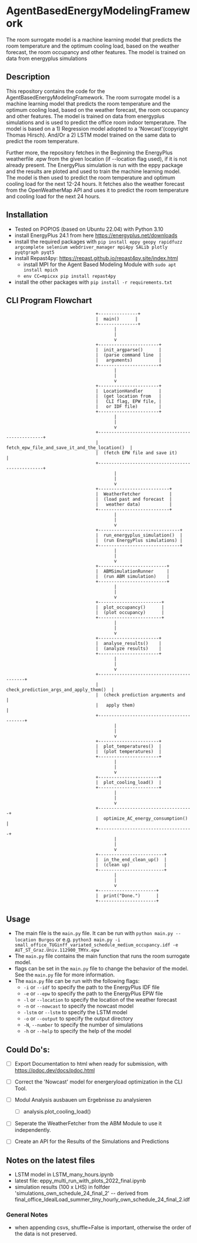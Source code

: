 # AgentBasedEnergyModelingFramework
The room surrogate model is a machine learning model that predicts the room temperature and the optimum cooling load, based on the weather forecast, the room occupancy and other features. The model is trained on data from energyplus simulations


## Description
This repository contains the code for the AgentBasedEnergyModelingFramework.
The room surrogate model is a machine learning model that predicts the room temperature and the optimum cooling load,
based on the weather forecast, the room occupancy and other features. The model is trained on data from energyplus simulations
and is used to predict the office room indoor temperature. The model is based on a 1) Regression model adopted to a 'Nowcast'(copyright Thomas Hirsch).
And/Or a 2) LSTM model trained on the same data to predict the room temperature.

Further more, the repository fetches in the Beginning the EnergyPlus weatherfile .epw from the given location (if --location flag used), if it is not already present.
The EnergyPlus simulation is run with the eppy package and the results are ploted and used to train the machine learning model. The model is then used to predict the room temperature and optimum cooling load for the next 12-24 hours.
It fetches also the weather forecast from the OpenWeatherMap API and uses it to predict the room temperature and cooling load for the next 24 hours.


## Installation
- Tested on POP!OS (based on Ubuntu 22.04) with Python 3.10
- install EnergyPlus 24.1 from here https://energyplus.net/downloads
- install the required packages with `pip install eppy geopy rapidfuzz argcomplete selenium webdriver_manager mpi4py SALib plotly pyqtgraph pyqt5`
- install Repast4py: https://repast.github.io/repast4py.site/index.html
  - install MPI for the Agent Based Modeling Module with `sudo apt install mpich`
  - `env CC=mpicxx pip install repast4py`
- install the other packages with `pip install -r requirements.txt`

## CLI Program Flowchart

                                      +---------------+
                                      |  main()      |
                                      +---------------+
                                             |
                                             |
                                             v
                                      +-----------------------+
                                      |  init_argparse()      |
                                      |  (parse command line  |
                                      |   arguments)          |
                                      +-----------------------+
                                             |
                                             |
                                             v
                                      +-----------------------+
                                      |  LocationHandler      |
                                      |  (get location from   |
                                      |   CLI flag, EPW file, |
                                      |   or IDF file)        |
                                      +-----------------------+
                                             |
                                             |
                                             v
                                      +-------------------------------------------------+
                                      |  fetch_epw_file_and_save_it_and_the_location()  |
                                      |  (fetch EPW file and save it)                   |
                                      +-------------------------------------------------+
                                             |
                                             |
                                             v
                                      +---------------------------+
                                      |  WeatherFetcher           |
                                      |  (load past and forecast  |
                                      |   weather data)           |
                                      +---------------------------+
                                             |
                                             |
                                             v
                                      +-------------------------------+
                                      |  run_energyplus_simulation()  |
                                      |  (run EnergyPlus simulations) |
                                      +-------------------------------+
                                             |
                                             |
                                             v
                                      +--------------------------+
                                      |  ABMSimulationRunner     |
                                      |  (run ABM simulation)    |
                                      +--------------------------+
                                             |
                                             |
                                             v
                                      +------------------------+
                                      |  plot_occupancy()      |
                                      |  (plot occupancy)      |
                                      +------------------------+
                                             |
                                             |
                                             v
                                      +-----------------------+
                                      |  analyse_results()    |
                                      |  (analyze results)    |
                                      +-----------------------+
                                             |
                                             |
                                             v
                                      +------------------------------------------+
                                      |  check_prediction_args_and_apply_them()  |
                                      |  (check prediction arguments and         |
                                      |   apply them)                            |
                                      +------------------------------------------+
                                             |
                                             |
                                             v
                                      +-----------------------+
                                      |  plot_temperatures()  |
                                      |  (plot temperatures)  |
                                      +-----------------------+
                                             |
                                             |
                                             v
                                      +-----------------------+
                                      |  plot_cooling_load()  |
                                      +-----------------------+
                                             |
                                             |
                                             v
                                      +------------------------------------+
                                      |  optimize_AC_energy_consumption()  |
                                      +------------------------------------+
                                             |
                                             |
                                             v
                                      +-------------------------+
                                      |  in_the_end_clean_up()  |
                                      |  (clean up)             |
                                      +-------------------------+
                                             |
                                             |
                                             v
                                      +----------------------+
                                      |  print("Done.")      |
                                      +----------------------+



## Usage
- The main file is the `main.py` file. It can be run with `python main.py --location Burgos` or e.g. `python3 main.py -i small_office_TUGinff_variated_schedule_medium_occupancy.idf -e AUT_ST_Graz.Univ.112900_TMYx.epw`
- The `main.py` file contains the main function that runs the room surrogate model.
- flags can be set in the `main.py` file to change the behavior of the model. See the `main.py` file for more information.
- The `main.py` file can be run with the following flags:
  - `-i` or `--idf` to specify the path to the EnergyPlus IDF file
  - `-e` or `--epw` to specify the path to the EnergyPlus EPW file
  - `-l` or `--location` to specify the location of the weather forecast
  - `-n` or `--nowcast` to specify the nowcast model
  - `-lstm` or `--lstm` to specify the LSTM model
  - `-o` or `--output` to specify the output directory
  - `-N`, `--number` to specify the number of simulations
  - `-h` or `--help` to specify the help of the model

  
## Could Do's:
- [ ] Export Documentation to html when ready for submission, with https://pdoc.dev/docs/pdoc.html
- [ ] Correct the 'Nowcast' model for energeryload optimization in the CLI Tool.
- [ ] Modul Analysis ausbauen um Ergebnisse zu analysieren
  - [ ] analysis.plot_cooling_load()
- [ ] Seperate the WeatherFetcher from the ABM Module to use it independently.
- [ ] Create an API for the Results of the Simulations and Predictions

    
## Notes on the latest files
- LSTM model in LSTM_many_hours.ipynb
- latest file: eppy_multi_run_with_plots_2022_final.ipynb
- simulation results (100 x LHS) in folfder 'simulations_own_schedule_24_final_2'
-- derived from final_office_IdealLoad_summer_tiny_hourly_own_schedule_24_final_2.idf

### General Notes
- when appending csvs, shuffle=False is important, otherwise the order of the data is not preserved. 